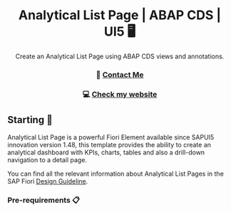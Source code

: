 <h1 align="center"> Analytical List Page | ABAP CDS | UI5 🖥️ </h1>

<div align="center">
  Create an Analytical List Page using ABAP CDS views and annotations.
</div>
<div align="center">
  <h3> 📝 
    <a href="https://www.linkedin.com/in/gonzalo-meana-balseiro-90a523188/">
      Contact Me
    </a>
  </h3>
    <h3> 💻  
    <a href="http://gonzalomb.com">
      Check my website
    </a>
  </h3>
</div>

## Starting 🚀
Analytical List Page is a powerful Fiori Element available since SAPUI5 innovation version 1.48, this template provides the ability to create an analytical dashboard with KPIs, charts, tables and also a drill-down navigation to a detail page.

You can find all the relevant information about Analytical List Pages in the SAP Fiori [Design Guideline](https://experience.sap.com/fiori-design-web/analytical-list-page/).

### Pre-requirements 📋
